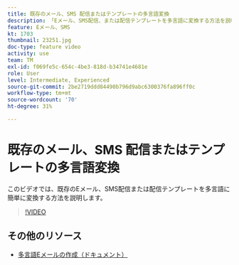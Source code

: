 ```yaml
---
title: 既存のメール、SMS 配信またはテンプレートの多言語変換
description: 「Eメール、SMS配信、または配信テンプレートを多言語に変換する方法を説明します。」
feature: Eメール、SMS
kt: 1703
thumbnail: 23251.jpg
doc-type: feature video
activity: use
team: TM
exl-id: f069fe5c-654c-4be3-818d-b34741e4681e
role: User
level: Intermediate, Experienced
source-git-commit: 2be2719ddd84490b796d9abc6300376fa896ff0c
workflow-type: tm+mt
source-wordcount: '70'
ht-degree: 31%

---
```


# 既存のメール、SMS 配信またはテンプレートの多言語変換

このビデオでは、既存のEメール、SMS配信または配信テンプレートを多言語に簡単に変換する方法を説明します。

>[!VIDEO](https://video.tv.adobe.com/v/23251?quality=12)

## その他のリソース

* [多言語Eメールの作成（ドキュメント）](https://helpx.adobe.com/campaign/standard/channels/using/creating-a-multilingual-email.html)
